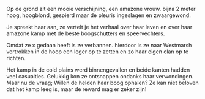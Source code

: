 Op de grond zit een mooie verschijning, een amazone vrouw. bijna 2 meter hoog, hoogblond, gespierd maar de pleuris ingeslagen en zwaargewond.

Je spreekt haar aan, ze vertelt je het verhaal over haar leven en over haar amazone kamp met de beste boogschutters en speervechters.

Omdat ze x gedaan heeft is ze verbannen. hierdoor is ze naar Westmarsh vertrokken in de hoop een leger op te zetten en zo haar eigen clan op te richten.

Het kamp  in de cold plains werd binnengevallen en beide kanten hadden veel casualties. Gelukkig kon ze ontsnappen ondanks haar verwondingen. Maar nu de vraag; Willen de helden haar boog ophalen? Ze kan niet beloven dat het kamp leeg is, maar de reward mag er zeker zijn!
